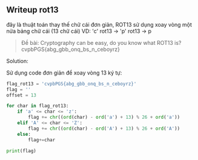 ## Writeup rot13
đây là thuật toán thay thế chữ cái đơn giản, ROT13 sử dụng xoay vòng một nửa bảng chữ cái (13 chữ cái)
VD: 'c' rot13 -> 'p' rot13 -> p
> Đề bài: 
Cryptography can be easy, do you know what ROT13 is? cvpbPGS{abg_gbb_onq_bs_n_ceboyrz}

Solution:

Sử dụng code đơn giản để xoay vòng 13 ký tự:
```python
flag_rot13 = 'cvpbPGS{abg_gbb_onq_bs_n_ceboyrz}'
flag = ''
offset = 13

for char in flag_rot13:
    if 'a' <= char <= 'z':
        flag += chr((ord(char) - ord('a') + 13) % 26 + ord('a'))
    elif 'A' <= char <= 'Z':
        flag += chr((ord(char) - ord('A') + 13) % 26 + ord('A'))
    else:
        flag+=char

print(flag)